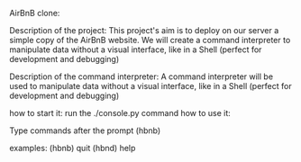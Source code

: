 AirBnB clone:

Description of the project:
This project's aim is to deploy on our server a simple copy of the AirBnB website.
We will create a command interpreter to manipulate data without a visual interface, like in a Shell (perfect for development and debugging)

Description of the command interpreter:
A command interpreter will be used to manipulate data without a visual interface, like in a Shell (perfect for development and debugging)

how to start it:
run the ./console.py command
how to use it:

Type commands after the prompt (hbnb)

examples:
(hbnb) quit
(hbnd) help
